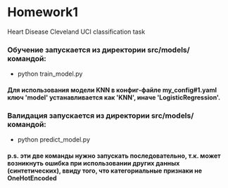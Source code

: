 Homework1
==============================

Heart Disease Cleveland UCI classification task 

### Обучение запускается из директории src/models/ командой: 
- python train_model.py
#### Для использования модели KNN в конфиг-файле my_config#1.yaml ключ 'model' устанавливается как 'KNN', иначе 'LogisticRegression'. 
### Валидация запускается из директории src/models/ командой: 
- python predict_model.py
#### p.s. эти две команды нужно запускать последовательно, т.к. может возникнуть ошибка при использовании других данных (синтетических), ввиду того, что категориальные признаки не OneHotEncoded